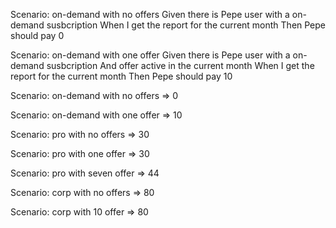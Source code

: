 
Scenario: on-demand with no offers
    Given there is Pepe user with a on-demand susbcription
    When I get the report for the current month
    Then Pepe should pay 0

Scenario: on-demand with one offer
    Given there is Pepe user with a on-demand susbcription
    And offer active in the current month
    When I get the report for the current month
    Then Pepe should pay 10    


Scenario: on-demand with no offers
=> 0

Scenario: on-demand with one offer
=> 10

Scenario: pro with no offers
=> 30

Scenario: pro with one offer
=> 30

Scenario: pro with seven offer
=> 44

Scenario: corp with no offers
=> 80


Scenario: corp with 10 offer
=> 80





